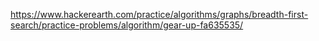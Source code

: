 https://www.hackerearth.com/practice/algorithms/graphs/breadth-first-search/practice-problems/algorithm/gear-up-fa635535/
